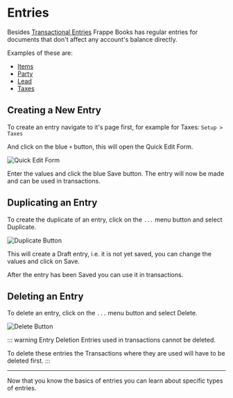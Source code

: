# Entries

Besides [Transactional Entries](/transactions/transactional-entries) Frappe
Books has regular entries for documents that don't affect any account's balance
directly.

Examples of these are:

- [Items](/entries/items)
- [Party](/entries/party)
- [Lead](/entries/lead)
- [Taxes](/entries/taxes)

## Creating a New Entry

To create an entry navigate to it's page first, for example for
Taxes: `Setup > Taxes`

And click on the blue `+` button, this will open the Quick Edit Form.

![Quick Edit Form](./images/quick-edit.png)

Enter the values and click the blue Save button. The entry will now be made and
can be used in transactions.

## Duplicating an Entry

To create the duplicate of an entry, click on the `...` menu button and select
Duplicate.

![Duplicate Button](./images/duplicate.png)

This will create a Draft entry, i.e. it is not yet saved, you can change the
values and click on Save.

After the entry has been Saved you can use it in transactions.

## Deleting an Entry

To delete an entry, click on the `...` menu button and select Delete.

![Delete Button](./images/delete.png)

::: warning Entry Deletion
Entries used in transactions cannot be deleted.

To delete these entries the Transactions where they are used will have to be
deleted first.
:::

---

Now that you know the basics of entries you can learn about specific types of
entries.
